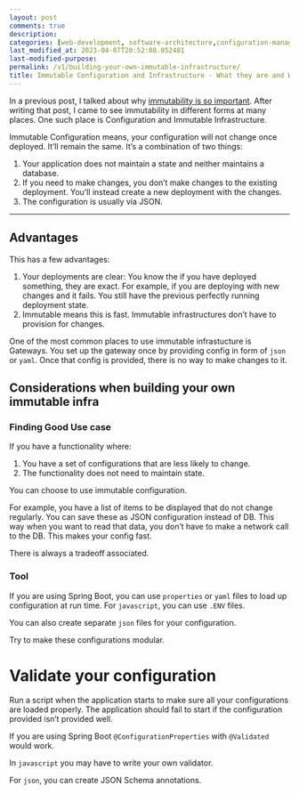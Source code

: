 ```yaml
---
layout: post
comments: true
description: 
categories: [web-development, software-architecture,configuration-management]
last_modified_at: 2023-04-07T20:52:08.052481
last-modified-purpose:
permalink: /v1/building-your-own-immutable-infrastructure/
title: Immutable Configuration and Infrastructure - What they are and Where Can You Build Your Own
---
```


In a previous post, I talked about why [immutability is so important](https://www.ankushchoubey.com/immutable-objects/ "‌"). After writing that post, I came to see immutability in different forms at many places. One such place is Configuration and Immutable Infrastructure.

Immutable Configuration means, your configuration will not change once deployed. It’ll remain the same. It’s a combination of two things:

1. Your application does not maintain a state and neither maintains a database.
2. If you need to make changes, you don’t make changes to the existing deployment. You’ll instead create a new deployment with the changes.
3. The configuration is usually via JSON.

---

## Advantages

This has a few advantages:

1. Your deployments are clear: You know the if you have deployed something, they are exact. For example, if you are deploying with new changes and it fails. You still have the previous perfectly running deployment state.
2. Immutable means this is fast. Immutable infrastructures don’t have to provision for changes.

One of the most common places to use immutable infrastucture is Gateways. You set up the gateway once by providing config in form of `json` or `yaml`. Once that config is provided, there is no way to make changes to it.

## Considerations when building your own immutable infra

### Finding Good Use case

If you have a functionality where:

1. You have a set of configurations that are less likely to change.
2. The functionality does not need to maintain state.

You can choose to use immutable configuration.

For example, you have a list of items to be displayed that do not change regularly. You can save these as JSON configuration instead of DB. This way when you want to read that data, you don’t have to make a network call to the DB. This makes your config fast.

There is always a tradeoff associated.

### Tool

If you are using Spring Boot, you can use `properties` or `yaml` files to load up configuration at run time. For `javascript`, you can use `.ENV` files.

You can also create separate `json` files for your configuration.

Try to make these configurations modular.

# Validate your configuration

Run a script when the application starts to make sure all your configurations are loaded properly. The application should fail to start if the configuration provided isn’t provided well.

If you are using Spring Boot `@ConfigurationProperties` with `@Validated` would work.

In `javascript` you may have to write your own validator.

For `json`, you can create JSON Schema annotations.